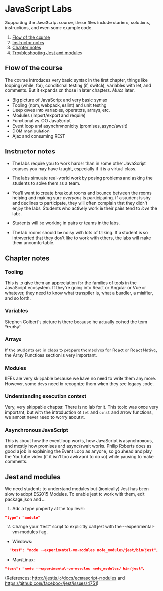 # JavaScript Labs
Supporting the JavaScript course, these files include starters, solutions, instructions, and even some example code.

1. [Flow of the course](flow_of_the_course)
2. [Instructor notes](instructor_notes)
3. [Chapter notes](chapter_notes)
2. [Troubleshooting Jest and modules](jest_and_modules)

## Flow of the course
The course introduces very basic syntax in the first chapter, things like looping (while, for), conditional testing (if, switch), variables with let, and comments. But it expands on those in later chapters. *Much* later.

- Big picture of JavaScript and very basic syntax
- Tooling (npm, webpack, eslint) and unit testing
- Deep dives into variables, operators, arrays, etc.
- Modules (import/export and require)
- Functional vs. OO JavaScript
- Event loop and asynchrononicity (promises, async/await)
- DOM manipulation
- Ajax and consuming REST 

## Instructor notes
- The labs require you to work harder than in some other JavaScript courses you may have taught, especially if it is a virtual class. 
- The labs simulate real-world work by posing problems and asking the students to solve them as a team.
- You'll want to create breakout rooms and bounce between the rooms helping and making sure *everyone* is participating. If a student is shy and declines to participate, they will often complain that they didn't enjoy the labs. Students who actively work in their pairs tend to *love* the labs.

- Students will be working in pairs or teams in the labs.
- The lab rooms should be noisy with lots of talking. If a student is so introverted that they don't like to work with others, the labs will make them uncomfortable.

## Chapter notes

### Tooling
This is to give them an appreciation for the families of tools in the JavaScript ecosystem. If they're going into React or Angular or Vue or whatever, they need to know what transpiler is, what a bundler, a minifier, and so forth.

### Variables
Stephen Colbert's picture is there because he actually coined the term "truthy".

### Arrays
If the students are in class to prepare themselves for React or React Native, the Array Functions section is very important.

### Modules
IIFEs are very skippable because we have no need to write them any more. However, some devs need to recognize them when they see legacy code.

### Understanding execution context
Very, very skippable chapter. There is no lab for it. This topic was once very important, but with the introduction of `let` and `const` and arrow functions, we almost never need to worry about it.

### Asynchronous JavaScript
This is about how the event loop works, how JavaScript is asynchronous, and mostly how promises and async/await works.
Philip Roberts does as good a job in explaining the Event Loop as anyone, so go ahead and play the YouTube video (if it isn't too awkward to do so) while pausing to make comments.


## Jest and modules
We need students to understand modules but (ironically) Jest has been slow to adopt ES2015 Modules. To enable jest to work with them, edit package.json and ...

1. Add a type property at the top level:
```json
"type": "module",
```
2. Change your "test" script to explicitly call jest with the --experimental-vm-modules flag.
  - Windows:
```json
  "test": "node --experimental-vm-modules node_modules/jest/bin/jest",
```
  - Mac/Linux:
  ```json
  "test": "node --experimental-vm-modules node_modules/.bin/jest",
  ```
(References: https://jestjs.io/docs/ecmascript-modules and https://github.com/facebook/jest/issues/4751)

